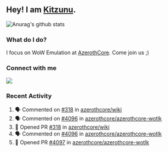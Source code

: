 ## Hey! I am [Kitzunu](https://Github.com/Kitzunu).

![Anurag's github stats](https://github-readme-stats.kitzunu.vercel.app/api?username=Kitzunu&show_icons=true)

### What do I do?

I focus on WoW Emulation at [AzerothCore](https://Github.com/AzerothCore). Come join us ;)

### Connect with me
[![](https://img.shields.io/badge/AzerothCore%20Discord-Connect%20with%20me!-green)](https://discord.com/invite/gkt4y2x)

### Recent Activity

<!--START_SECTION:activity-->
1. 🗣 Commented on [#318](https://github.com/azerothcore/wiki/issues/318) in [azerothcore/wiki](https://github.com/azerothcore/wiki)
2. 🗣 Commented on [#4096](https://github.com/azerothcore/azerothcore-wotlk/issues/4096) in [azerothcore/azerothcore-wotlk](https://github.com/azerothcore/azerothcore-wotlk)
3. 💪 Opened PR [#318](https://github.com/azerothcore/wiki/pull/318) in [azerothcore/wiki](https://github.com/azerothcore/wiki)
4. 🗣 Commented on [#4096](https://github.com/azerothcore/azerothcore-wotlk/issues/4096) in [azerothcore/azerothcore-wotlk](https://github.com/azerothcore/azerothcore-wotlk)
5. 💪 Opened PR [#4097](https://github.com/azerothcore/azerothcore-wotlk/pull/4097) in [azerothcore/azerothcore-wotlk](https://github.com/azerothcore/azerothcore-wotlk)
<!--END_SECTION:activity-->
